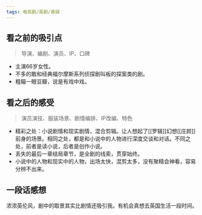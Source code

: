 ```yaml
---
tags: 电视剧/英剧/悬疑
---
```


## 看之前的吸引点

> 导演、编剧、演员、IP、口碑

- 主演66岁女性。
- 不多的敢和经典福尔摩斯系列侦探剧叫板的探案类的剧。
- 粗瞄一眼豆瓣，说是有戏中戏。

## 看之后的感受

> 演员演技、服装场景、剧情编排、IP改编、特色

- 精彩之处：小说剧情和现实剧情，混合剪辑。让人想起了[[罗辑]]幻想[[庄颜]]前身的场景。相同之处，都是和小说中的人物进行深度交谈和对话。不同之处，前者是读小说，后者是创作小说。
- 丢失的最后一章结局章节，是全剧的线索，贯穿始终。
- 小说中的人物和现实中的人物，出场太快，混剪太多，没有聚精会神看，容易分辨不出来。

## 一段话感想
浓浓英伦风，剧中的取景其实比剧情还吸引我。有机会真想去英国生活一段时间。